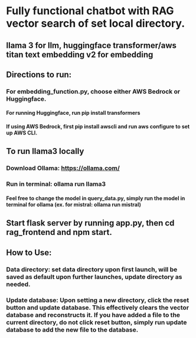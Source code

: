 # Fully functional chatbot with RAG vector search of set local directory.
## llama 3 for llm, huggingface transformer/aws titan text embedding v2 for embedding




## Directions to run:
### For embedding_function.py, choose either AWS Bedrock or Huggingface. 
#### For running Huggingface, run pip install transformers
#### If using AWS Bedrock, first pip install awscli and run aws configure to set up AWS CLI.

## To run llama3 locally
### Download Ollama: https://ollama.com/
### Run in terminal: ollama run llama3
#### Feel free to change the model in query_data.py, simply run the model in terminal for ollama (ex. for mistral: ollama run mistral)

## Start flask server by running app.py, then cd rag_frontend and npm start.

## How to Use:
### Data directory: set data directory upon first launch, will be saved as default upon further launches, update directory as needed.
### Update database: Upon setting a new directory, click the reset button and update database. This effectively clears the vector database and reconstructs it. If you have added a file to the current directory, do not click reset button, simply run update database to add the new file to the database.
